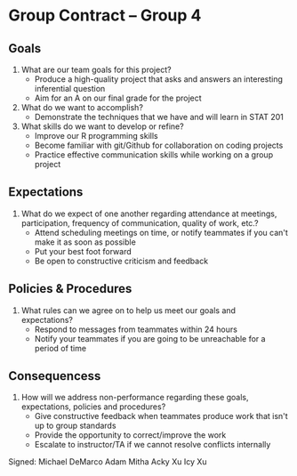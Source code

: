 # Group Contract – Group 4

## Goals

1. What are our team goals for this project?
   - Produce a high-quality project that asks and answers an interesting inferential question
   - Aim for an A on our final grade for the project
2. What do we want to accomplish?
   - Demonstrate the techniques that we have and will learn in STAT 201
3. What skills do we want to develop or refine?
   - Improve our R programming skills
   - Become familiar with git/Github for collaboration on coding projects
   - Practice effective communication skills while working on a group project

## Expectations

1. What do we expect of one another regarding attendance at meetings, participation, frequency of communication, quality of work, etc.?
   - Attend scheduling meetings on time, or notify teammates if you can't make it as soon as possible
   - Put your best foot forward
   - Be open to constructive criticism and feedback

## Policies & Procedures

1. What rules can we agree on to help us meet our goals and expectations?
   - Respond to messages from teammates within 24 hours
   - Notify your teammates if you are going to be unreachable for a period of time

## Consequencess

1. How will we address non-performance regarding these goals, expectations, policies and procedures?
   - Give constructive feedback when teammates produce work that isn't up to group standards
   - Provide the opportunity to correct/improve the work
   - Escalate to instructor/TA if we cannot resolve conflicts internally

Signed:
Michael DeMarco
Adam Mitha
Acky Xu
Icy Xu



